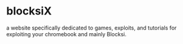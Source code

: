 # blocksiX
a website specifically dedicated to games, exploits, and tutorials for exploiting your chromebook and mainly Blocksi.
